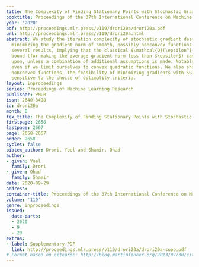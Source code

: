 ```yaml
---
title: The Complexity of Finding Stationary Points with Stochastic Gradient Descent
booktitle: Proceedings of the 37th International Conference on Machine Learning
year: '2020'
pdf: http://proceedings.mlr.press/v119/drori20a/drori20a.pdf
url: http://proceedings.mlr.press/v119/drori20a.html
abstract: We study the iteration complexity of stochastic gradient descent (SGD) for
  minimizing the gradient norm of smooth, possibly nonconvex functions. We provide
  several results, implying that the classical $\mathcal{O}(\epsilon^{-4})$ upper
  bound (for making the average gradient norm less than $\epsilon$) cannot be improved
  upon, unless a combination of additional assumptions is made. Notably, this holds
  even if we limit ourselves to convex quadratic functions. We also show that for
  nonconvex functions, the feasibility of minimizing gradients with SGD is surprisingly
  sensitive to the choice of optimality criteria.
layout: inproceedings
series: Proceedings of Machine Learning Research
publisher: PMLR
issn: 2640-3498
id: drori20a
month: 0
tex_title: The Complexity of Finding Stationary Points with Stochastic Gradient Descent
firstpage: 2658
lastpage: 2667
page: 2658-2667
order: 2658
cycles: false
bibtex_author: Drori, Yoel and Shamir, Ohad
author:
- given: Yoel
  family: Drori
- given: Ohad
  family: Shamir
date: 2020-09-29
address: 
container-title: Proceedings of the 37th International Conference on Machine Learning
volume: '119'
genre: inproceedings
issued:
  date-parts:
  - 2020
  - 9
  - 29
extras:
- label: Supplementary PDF
  link: http://proceedings.mlr.press/v119/drori20a/drori20a-supp.pdf
# Format based on citeproc: http://blog.martinfenner.org/2013/07/30/citeproc-yaml-for-bibliographies/
---
```

